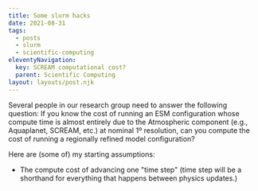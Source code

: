 ```yaml
---
title: Some slurm hacks
date: 2021-08-31
tags:
  - posts
  - slurm
  - scientific-computing
eleventyNavigation:
  key: SCREAM computational cost?
  parent: Scientific Computing
layout: layouts/post.njk
---
```



Several people in our research group need to answer the following question:
If you know the cost of running an ESM configuration whose compute time is almost entirely due to the Atmospheric component (e.g., Aquaplanet, SCREAM, etc.)
at nominal 1º resolution, can you compute the cost of running a regionally refined model configuration?

Here are (some of) my starting assumptions:
  * The compute cost of advancing one "time step" (time step will be a shorthand for everything that happens between physics updates.)





